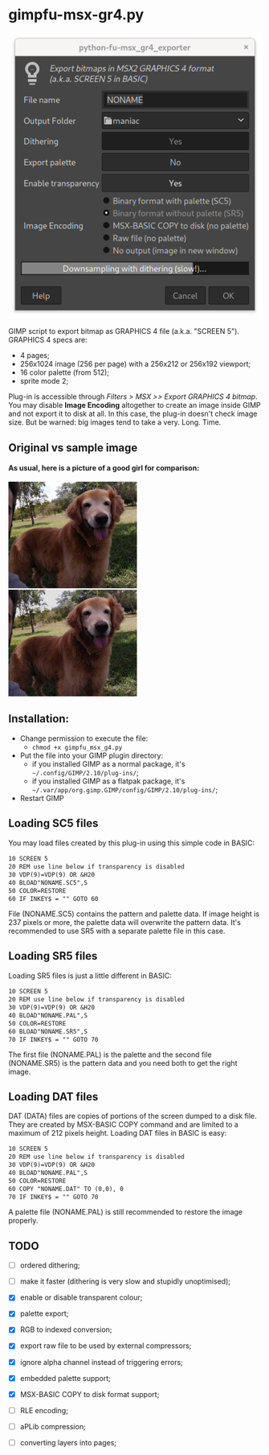 # gimpfu-msx-gr4.py

![Options dialog](images/dialog.png "Options dialog")

GIMP script to export bitmap as GRAPHICS 4 file (a.k.a. "SCREEN 5"). GRAPHICS 4 specs are: 

* 4 pages;
* 256x1024 image (256 per page) with a 256x212 or 256x192 viewport;
* 16 color palette (from 512);
* sprite mode 2;

Plug-in is accessible through _Filters > MSX >> Export GRAPHICS 4 bitmap_.  You may disable **Image Encoding** altogether to create an image inside GIMP and not export it to disk at all. In this case, the plug-in doesn't check image size. But be warned: big images tend to take a very. Long. Time.

## Original vs sample image

#### As usual, here is a picture of a good girl for comparison:
![Original image](images/original.jpg "Original image")
![Sample image](images/sample.jpg "Sample image")

## Installation: 
- Change permission to execute the file:
  - ```chmod +x gimpfu_msx_g4.py```
- Put the file into your GIMP plugin directory:
  - if you installed GIMP as a normal package, it's `~/.config/GIMP/2.10/plug-ins/`;
  - if you installed GIMP as a flatpak package, it's `~/.var/app/org.gimp.GIMP/config/GIMP/2.10/plug-ins/`;
- Restart GIMP

## Loading SC5 files

You may load files created by this plug-in using this simple code in BASIC:
```
10 SCREEN 5
20 REM use line below if transparency is disabled
30 VDP(9)=VDP(9) OR &H20
40 BLOAD"NONAME.SC5",S
50 COLOR=RESTORE
60 IF INKEY$ = "" GOTO 60
```
File (NONAME.SC5) contains the pattern and palette data. If image height is 237 pixels or more, the palette data will overwrite the pattern data. It's recommended to use SR5 with a separate palette file in this case.

## Loading SR5 files

Loading SR5 files is just a little different in BASIC:
```
10 SCREEN 5
20 REM use line below if transparency is disabled
30 VDP(9)=VDP(9) OR &H20
40 BLOAD"NONAME.PAL",S
50 COLOR=RESTORE
60 BLOAD"NONAME.SR5",S
70 IF INKEY$ = "" GOTO 70
```
The first file (NONAME.PAL) is the palette and the second file (NONAME.SR5) is the pattern data and you need both to get the right image.

## Loading DAT files

DAT (DATA) files are copies of portions of the screen dumped to a disk file. They are created by MSX-BASIC COPY command and are limited to a maximum of 212 pixels height. Loading DAT files in BASIC is easy:
```
10 SCREEN 5
20 REM use line below if transparency is disabled
30 VDP(9)=VDP(9) OR &H20
40 BLOAD"NONAME.PAL",S
50 COLOR=RESTORE
60 COPY "NONAME.DAT" TO (0,0), 0
70 IF INKEY$ = "" GOTO 70
```
A palette file (NONAME.PAL) is still recommended to restore the image properly.

## TODO

* [ ] ordered dithering;
* [ ] make it faster (dithering is very slow and stupidly unoptimised);
* [x] enable or disable transparent colour;
* [x] palette export;
* [x] RGB to indexed conversion;
* [x] export raw file to be used by external compressors;
* [x] ignore alpha channel instead of triggering errors;
* [x] embedded palette support;
* [x] MSX-BASIC COPY to disk format support;
* [ ] RLE encoding;
* [ ] aPLib compression;
* [ ] converting layers into pages;

